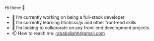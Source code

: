 Hi there 👋

- 🔭 I’m currently working on being a full-stack developer
- 🌱 I’m currently learning html/css/js and other front-end skills  
- 👯 I’m looking to collaborate on any front-end development projects
- 📫 How to reach me: rababaliahh@gmail.com
